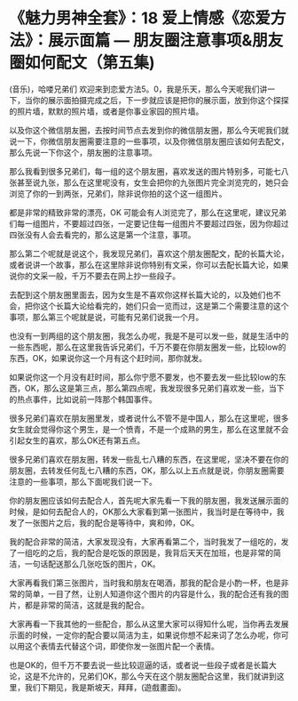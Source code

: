 # 《魅力男神全套》：18 爱上情感《恋爱方法》：展示面篇 — 朋友圈注意事项&朋友圈如何配文（第五集)

(音乐)，哈喽兄弟们 欢迎来到恋爱方法5。0，我是乐天，那么今天呢我们讲一下，当你的展示面拍摄完成之后，下一步就应该是把你的展示面，放到你这个探探的照片墙，默默的照片墙，或者是你事业家园的照片墙。

以及你这个微信朋友圈，去按时间节点去发到你的微信朋友圈，那么今天呢我们就说一下，你微信朋友圈需要注意的一些事项，以及你微信朋友圈应该如何去配文，那么先说一下你这个，朋友圈的注意事项。

那么我看到很多兄弟们，每一组的这个朋友圈，喜欢发送的图片特别多，可能七八张甚至说九张，那么在这里呢没有，女生会把你的九张图片完全浏览完的，她只会浏览了你的一到两张，兄弟们，除非说你拍的这个这一组图片。

都是非常的精致非常的漂亮，OK 可能会有人浏览完了，那么在这里呢，建议兄弟们每一组图片，不要超过四张，一定要记住每一组图片不要超过四张，因为你超过四张没有人会去看完的，那么这是第一个注意，事项。

那么第二个呢就是说这个，我发现兄弟们，喜欢这个朋友圈配文，配的长篇大论，或者说讲一个故事，那么在这里除非说你特别有文采，你可以去配长篇大论，如果说你的文采一般，千万不要去在网上抄一些段子。

去配到这个朋友圈里面去，因为女生是不喜欢你这样长篇大论的，以及她们也不会，把你这个长篇大论给看完的，她们只会一览而过，这是第二个需要注意的这个事项，那么第三个呢就是说，可能有兄弟们说我一个月。

也没有一到两组的这个朋友圈，我怎么办呢，我是不是可以发一些，就是生活中的一些东西呢，那么在这里我告诉兄弟们，千万不要在你朋友圈发一些，比较low的东西，OK，如果说你这一个月有这个赶时间，那你就发。

如果说你这一个月没有赶时间，那么你宁愿不要发，也不要去发一些比较low的东西，OK，那么这是第三点，那么第四点呢，我发现很多兄弟们喜欢发一些，当下的热点事件，比如说前一阵那个韩国事件。

很多兄弟们喜欢在朋友圈里发，或者说什么不管不是中国人，那么在这里呢，很多女生就会觉得你这个男生，是一个愤青，不是一个成熟的男生，那么在这里就不会引起女生的喜欢，那么OK还有第五点。

很多兄弟们喜欢在朋友圈，转发一些乱七八糟的东西，在这里呢，坚决不要在你的朋友圈，去转发任何乱七八糟的东西，OK，那么以上五点就是说，你朋友圈需要注意的一些事项，那么下面呢我们说一下。

你的朋友圈应该如何去配合人，首先呢大家先看一下我的朋友圈，我发送展示面的时候，是如何去配合人的，OK那么大家看到第一张图片，我当时是在等待中，我发了一张图片之后，我的配合是等待中，爽和帅，OK。

我的配合非常的简洁，大家发现没有，大家再看第二个，当时我发了一组吃的，发了一组吃的之后，我的配合是吃饭的原因是，我背后天天在加班，也是非常的简洁，一句话配送那么几张吃饭的图片，OK。

大家再看我们第三张图片，当时我和朋友在喝酒，那我的配合是小酌一杯，也是非常的简单，一目了然，让别人知道你这个图片的内容是什么，我的配合还有我的图片，都是非常的简洁，这就是我的配合。

大家再看一下我其他的一些配合，那么从这里大家可以得知什么呢，当你再去发展示面的时候，一定你的配合要以简洁为主，如果说你想不起来词了怎么办呢，你可以用这个表情去代替这个词，即使你发一张图片配一个表情。

也是OK的，但千万不要去说一些比较逗逼的话，或者说一些段子或者是长篇大论，这是不允许的，兄弟们OK，那么今天在这个朋友圈配合这里，我们就讲到这里，我们下期见，我是斯坡天，拜拜，(遊戲畫面)。

